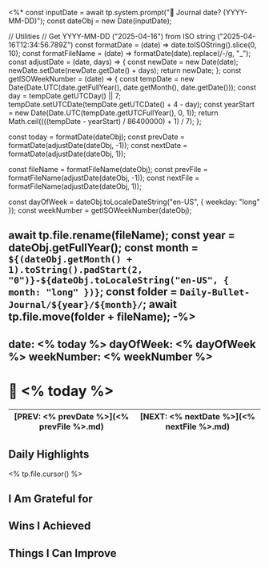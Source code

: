 <%*
const inputDate = await tp.system.prompt("📝 Journal date? (YYYY-MM-DD)");
const dateObj = new Date(inputDate);

// Utilities
// Get YYYY-MM-DD ("2025-04-16") from ISO string ("2025-04-16T12:34:56.789Z")
const formatDate = (date) => date.toISOString().slice(0, 10);
const formatFileName = (date) => formatDate(date).replace(/-/g, "_");
const adjustDate = (date, days) => {
  const newDate = new Date(date);
  newDate.setDate(newDate.getDate() + days);
  return newDate;
};
const getISOWeekNumber = (date) => {
  const tempDate = new Date(Date.UTC(date.getFullYear(), date.getMonth(), date.getDate()));
  const day = tempDate.getUTCDay() || 7;
  tempDate.setUTCDate(tempDate.getUTCDate() + 4 - day);
  const yearStart = new Date(Date.UTC(tempDate.getUTCFullYear(), 0, 1));
  return Math.ceil((((tempDate - yearStart) / 86400000) + 1) / 7);
};

const today = formatDate(dateObj);
const prevDate = formatDate(adjustDate(dateObj, -1));
const nextDate = formatDate(adjustDate(dateObj, 1));

const fileName = formatFileName(dateObj);
const prevFile = formatFileName(adjustDate(dateObj, -1));
const nextFile = formatFileName(adjustDate(dateObj, 1));

const dayOfWeek = dateObj.toLocaleDateString("en-US", { weekday: "long" });
const weekNumber = getISOWeekNumber(dateObj);

await tp.file.rename(fileName);
const year = dateObj.getFullYear();
const month = `${(dateObj.getMonth() + 1).toString().padStart(2, "0")}-${dateObj.toLocaleString("en-US", { month: "long" })}`;
const folder = `Daily-Bullet-Journal/${year}/${month}/`;
await tp.file.move(folder + fileName);
-%>
---
date: <% today %>
dayOfWeek: <% dayOfWeek %>
weekNumber: <% weekNumber %>
---

# 📝 <% today %>

| [PREV: <% prevDate %>](<% prevFile %>.md) | [NEXT: <% nextDate %>](<% nextFile %>.md) |
| :---: | :---: |

## Daily Highlights

<% tp.file.cursor() %>

## I Am Grateful for

## Wins I Achieved

## Things I Can Improve